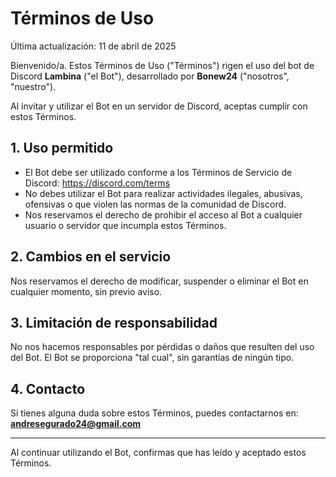 # Términos de Uso

Última actualización: 11 de abril de 2025

Bienvenido/a. Estos Términos de Uso ("Términos") rigen el uso del bot de Discord **Lambina** ("el Bot"), desarrollado por **Bonew24** ("nosotros", "nuestro").

Al invitar y utilizar el Bot en un servidor de Discord, aceptas cumplir con estos Términos.

## 1. Uso permitido

- El Bot debe ser utilizado conforme a los Términos de Servicio de Discord: https://discord.com/terms
- No debes utilizar el Bot para realizar actividades ilegales, abusivas, ofensivas o que violen las normas de la comunidad de Discord.
- Nos reservamos el derecho de prohibir el acceso al Bot a cualquier usuario o servidor que incumpla estos Términos.

## 2. Cambios en el servicio

Nos reservamos el derecho de modificar, suspender o eliminar el Bot en cualquier momento, sin previo aviso.

## 3. Limitación de responsabilidad

No nos hacemos responsables por pérdidas o daños que resulten del uso del Bot. El Bot se proporciona "tal cual", sin garantías de ningún tipo.

## 4. Contacto

Si tienes alguna duda sobre estos Términos, puedes contactarnos en: **andresegurado24@gmail.com**

---

Al continuar utilizando el Bot, confirmas que has leído y aceptado estos Términos.
